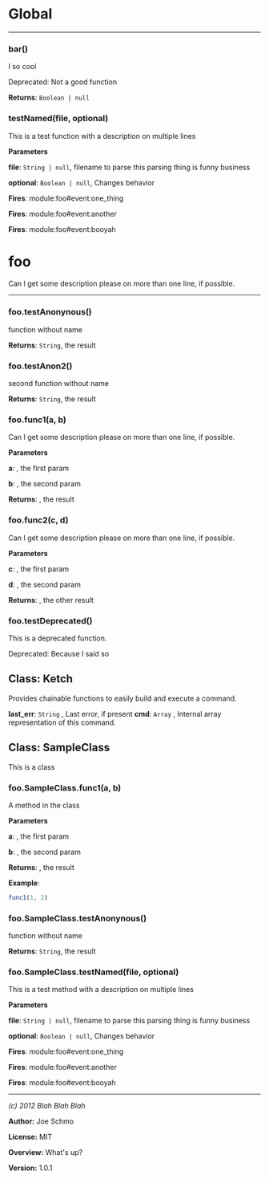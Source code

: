 # Global





* * *

### bar() 

I so cool

Deprecated: Not a good function

**Returns**: `Boolean | null`


### testNamed(file, optional) 

This is a test function
  with a description on multiple lines

**Parameters**

**file**: `String | null`, filename to parse
                       this parsing thing is funny business

**optional**: `Boolean | null`, Changes behavior

**Fires**: module:foo#event:one_thing

**Fires**: module:foo#event:another

**Fires**: module:foo#event:booyah




# foo

Can I get some description please
  on more than one line, if possible.



* * *

### foo.testAnonynous() 

function without name

**Returns**: `String`, the result


### foo.testAnon2() 

second function without name

**Returns**: `String`, the result


### foo.func1(a, b) 

Can I get some description please
  on more than one line, if possible.

**Parameters**

**a**: , the first param

**b**: , the second param

**Returns**: , the result


### foo.func2(c, d) 

Can I get some description please
  on more than one line, if possible.

**Parameters**

**c**: , the first param

**d**: , the second param

**Returns**: , the other result


### foo.testDeprecated() 

This is a deprecated function.

Deprecated: Because I said so



## Class: Ketch
Provides chainable functions to easily build and execute a command.

**last_err**: `String` , Last error, if present
**cmd**: `Array` , Internal array representation of this command.

## Class: SampleClass
This is a class

### foo.SampleClass.func1(a, b) 

A method in the class

**Parameters**

**a**: , the first param

**b**: , the second param

**Returns**: , the result

**Example**:
```js
func1(1, 2)
```

### foo.SampleClass.testAnonynous() 

function without name

**Returns**: `String`, the result

### foo.SampleClass.testNamed(file, optional) 

This is a test method
    with a description on multiple lines

**Parameters**

**file**: `String | null`, filename to parse
                         this parsing thing is funny business

**optional**: `Boolean | null`, Changes behavior

**Fires**: module:foo#event:one_thing

**Fires**: module:foo#event:another

**Fires**: module:foo#event:booyah




* * *

*(c) 2012 Blah Blah Blah*

**Author:** Joe Schmo

**License:** MIT 

**Overview:** What's up?

**Version:** 1.0.1
